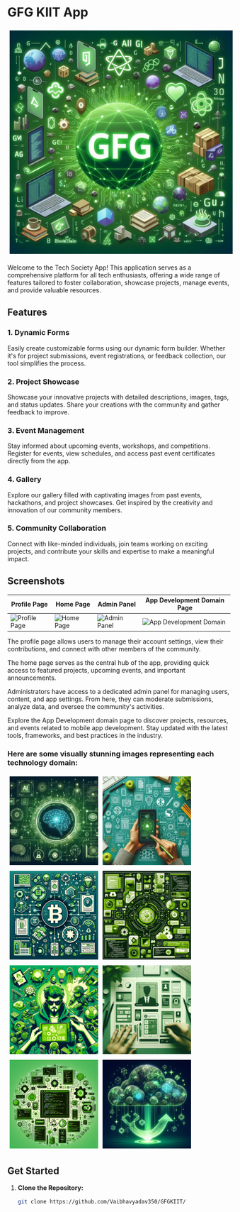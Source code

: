 
# GFG KIIT App

<img src="assets/images/gfgapp.png"  style="margin: 5px;"></center>


Welcome to the Tech Society App! This application serves as a comprehensive platform for all tech enthusiasts, offering a wide range of features tailored to foster collaboration, showcase projects, manage events, and provide valuable resources.

## Features

### 1. Dynamic Forms

Easily create customizable forms using our dynamic form builder. Whether it's for project submissions, event registrations, or feedback collection, our tool simplifies the process.

### 2. Project Showcase

Showcase your innovative projects with detailed descriptions, images, tags, and status updates. Share your creations with the community and gather feedback to improve.

### 3. Event Management

Stay informed about upcoming events, workshops, and competitions. Register for events, view schedules, and access past event certificates directly from the app.

### 4. Gallery

Explore our gallery filled with captivating images from past events, hackathons, and project showcases. Get inspired by the creativity and innovation of our community members.

### 5. Community Collaboration

Connect with like-minded individuals, join teams working on exciting projects, and contribute your skills and expertise to make a meaningful impact.

## Screenshots

| Profile Page | Home Page | Admin Panel | App Development Domain Page |
|--------------|-----------|-------------|-----------------------------|
| ![Profile Page](assets/images/profile.png) | ![Home Page](assets/images/home.png) | ![Admin Panel](assets/images/admin_panel.png) | ![App Development Domain](assets/images/app_domain.png) |

The profile page allows users to manage their account settings, view their contributions, and connect with other members of the community.

The home page serves as the central hub of the app, providing quick access to featured projects, upcoming events, and important announcements.

Administrators have access to a dedicated admin panel for managing users, content, and app settings. From here, they can moderate submissions, analyze data, and oversee the community's activities.

Explore the App Development domain page to discover projects, resources, and events related to mobile app development. Stay updated with the latest tools, frameworks, and best practices in the industry.

### Here are some visually stunning images representing each technology domain:

<kbd><img src="assets/images/aiml.png" alt="AI/ML" width="200" style="margin: 5px;"></kbd><kbd><img src="assets/images/app.png" alt="App Development" width="200" style="margin: 5px;"></kbd><kbd><img src="assets/images/blockchain.png" alt="Blockchain" width="200" style="margin: 5px;"></kbd><kbd><img src="assets/images/core.png" alt="Core Development" width="200" style="margin: 5px;"></kbd><kbd><img src="assets/images/game.png" alt="Game Development" width="200" style="margin: 5px;"></kbd><kbd><img src="assets/images/uiux.png" alt="UI/UX Design" width="200" style="margin: 5px;"></kbd><kbd><img src="assets/images/web.png" alt="Web Development" width="200" style="margin: 5px;"></kbd><kbd><img src="assets/images/cloud.png" alt="Web Development" width="200" style="margin: 5px;"></kbd>

## Get Started

1. **Clone the Repository:**
   ```bash
   git clone https://github.com/Vaibhavyadav350/GFGKIIT/
